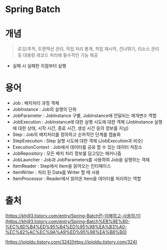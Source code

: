 # Spring Batch

# 개념

> 로깅/추적, 트랜잭션 관리, 작업 처리 통계, 작업 재시작, 건너뛰기, 리소스 관리 등 대용량 레코드 처리에 필수적인 기능 제공
> 
- 실패 시 실패한 지점부터 실행

# 용어

- Job : 배치처리 과정 객체
- JobInstance : Job의 실행의 단위
- JobParameter : JobInstance 구별, JobInstance에 전달되는 매개변수 역할
- JobExecution : JobInstance에 대한 실행 시도에 대한 객체 (JobInstance 실행에 대한 상태, 시작 시간, 종료 시간, 생성 시간 등의 정보를 지님)
- Step : Job의 배치처리를 정의하고 순차적인 단계를 캡슐화
- StepExecution : Step 실행 시도에 대한 객체 (JobExecution과 비슷)
- ExecutionContext : Job에서 데이터를 공유 할 수 있는 데이터 저장소
- JobRepository : 모든 배치 처리 정보를 담고있는 매커니즘
- JobLauncher : Job과 JobParameters를 사용하여 Job을 실행하는 객체
- ItemReader : Step에서 Item을 읽어오는 인터페이스
- ItemWriter : 처리 된 Data를 Writer 할 때 사용
- ItemProcessor : Reader에서 읽어온 Item을 데이터를 처리하는 역할

# 출처

[https://khj93.tistory.com/entry/Spring-Batch란-이해하고-사용하기](https://khj93.tistory.com/entry/Spring-Batch%EB%9E%80-%EC%9D%B4%ED%95%B4%ED%95%98%EA%B3%A0-%EC%82%AC%EC%9A%A9%ED%95%98%EA%B8%B0)

[https://jojoldu.tistory.com/324](https://jojoldu.tistory.com/324)